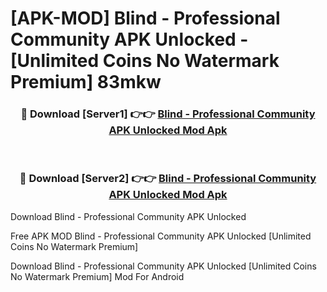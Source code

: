 # [APK-MOD] Blind - Professional Community APK Unlocked - [Unlimited Coins No Watermark Premium] 83mkw



<div align="center">
<h3>🔴 Download [Server1] 👉👉 <a href="https://momento.my/?title=Blind_-_Professional_Community_APK_Unlocked">Blind - Professional Community APK Unlocked Mod Apk</a></h3><br>

<h3>🔴 Download [Server2] 👉👉 <a href="https://momento.my/?title=Blind_-_Professional_Community_APK_Unlocked">Blind - Professional Community APK Unlocked Mod Apk</a></h3>
</div>



Download Blind - Professional Community APK Unlocked 

Free APK MOD Blind - Professional Community APK Unlocked [Unlimited Coins No Watermark Premium]

Download Blind - Professional Community APK Unlocked [Unlimited Coins No Watermark Premium] Mod For Android
